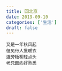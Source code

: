 ```yaml
---
title: 回北京
date: 2019-09-10
categories: ['生活']
draft: false
---
```


```
又是一年秋风起
但见行人批暖衣
道旁梧桐轻点头
老兄面向好熟悉
```
